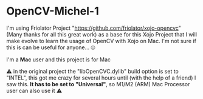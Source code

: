 # OpenCV-Michel-1

I'm using Friolator Project "https://github.com/friolator/xojo-opencvc" (Many thanks for all this great work)
as a base for this Xojo Project that I will make evolve to learn the usage of OpenCV with Xojo on Mac.
I'm not sure if this is can be useful for anyone... 🙄

 I'm a **Mac** user and this project is for Mac
 
⚠️ in the original project the "libOpenCVC.dylib" build option is set to "INTEL", this got me crazy for several hours until (with the help of a friend) I saw this. **It has to be set to "Universal"**, so M1/M2 (ARM) Mac Processor user can also use it ⚠️

